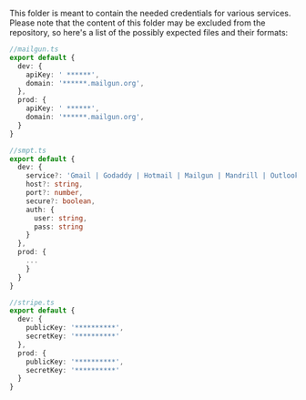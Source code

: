This folder is meant to contain the needed credentials for various services. Please note that the content of this folder
may be excluded from the repository, so here's a list of the possibly expected files and their formats:

```ts
//mailgun.ts
export default {
  dev: {
    apiKey: ' ******',
    domain: '******.mailgun.org',
  },
  prod: {
    apiKey: ' ******',
    domain: '******.mailgun.org',
  }
}
```

```ts
//smpt.ts
export default {
  dev: {
    service?: 'Gmail | Godaddy | Hotmail | Mailgun | Mandrill | Outlook365 | Yahoo',
    host?: string,
    port?: number,
    secure?: boolean,
    auth: {
      user: string,
      pass: string
    }
  },
  prod: {
    ...
    }
  }
}

```

```ts
//stripe.ts
export default {
  dev: {
    publicKey: '**********',
    secretKey: '**********'
  },
  prod: {
    publicKey: '**********',
    secretKey: '**********'
  }
}
```